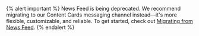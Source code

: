 {% alert important %}
News Feed is being deprecated. We recommend migrating to our Content Cards messaging channel instead&#8212;it's more flexible, customizable, and reliable. To get started, check out [Migrating from News Feed]({{site.baseurl}}/user_guide/message_building_by_channel/content_cards/migrating_from_news_feed/).
{% endalert %}